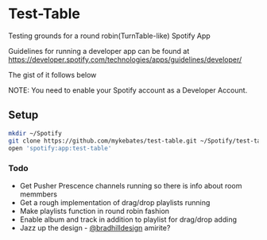 # Test-Table

Testing grounds for a round robin(TurnTable-like) Spotify App

Guidelines for running a developer app can be found at https://developer.spotify.com/technologies/apps/guidelines/developer/

The gist of it follows below

NOTE: You need to enable your Spotify account as a Developer Account.

## Setup

```sh
mkdir ~/Spotify
git clone https://github.com/mykebates/test-table.git ~/Spotify/test-table
open 'spotify:app:test-table'
```


### Todo
- Get Pusher Prescence channels running so there is info about room memmbers
- Get a rough implementation of drag/drop playlists running
- Make playlists function in round robin fashion
- Enable album and track in addition to playlist for drag/drop adding
- Jazz up the design - [@bradhilldesign](https://twitter.com/bradhilldesign) amirite?
